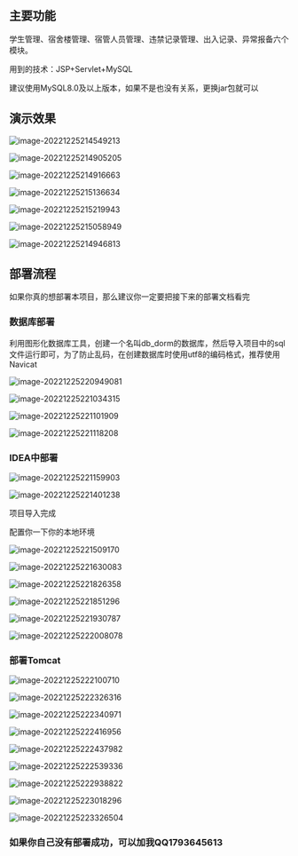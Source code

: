 ## 主要功能

学生管理、宿舍楼管理、宿管人员管理、违禁记录管理、出入记录、异常报备六个模块。

用到的技术：JSP+Servlet+MySQL 

建议使用MySQL8.0及以上版本，如果不是也没有关系，更换jar包就可以

## 演示效果

![image-20221225214549213](https://kkbank.oss-cn-qingdao.aliyuncs.com/note-img/image-20221225214549213.png)

![image-20221225214905205](https://kkbank.oss-cn-qingdao.aliyuncs.com/note-img/image-20221225214905205.png)

![image-20221225214916663](https://kkbank.oss-cn-qingdao.aliyuncs.com/note-img/image-20221225214916663.png)

![image-20221225215136634](https://kkbank.oss-cn-qingdao.aliyuncs.com/note-img/image-20221225215136634.png)

![image-20221225215219943](https://kkbank.oss-cn-qingdao.aliyuncs.com/note-img/image-20221225215219943.png)

![image-20221225215058949](https://kkbank.oss-cn-qingdao.aliyuncs.com/note-img/image-20221225215058949.png)

![image-20221225214946813](https://kkbank.oss-cn-qingdao.aliyuncs.com/note-img/image-20221225214946813.png)



## 部署流程

如果你真的想部署本项目，那么建议你一定要把接下来的部署文档看完

### 数据库部署

利用图形化数据库工具，创建一个名叫db_dorm的数据库，然后导入项目中的sql 文件运行即可，为了防止乱码，在创建数据库时使用utf8的编码格式，推荐使用Navicat

![image-20221225220949081](https://kkbank.oss-cn-qingdao.aliyuncs.com/note-img/image-20221225220949081.png)



![image-20221225221034315](https://kkbank.oss-cn-qingdao.aliyuncs.com/note-img/image-20221225221034315.png)

![image-20221225221101909](https://kkbank.oss-cn-qingdao.aliyuncs.com/note-img/image-20221225221101909.png)

![image-20221225221118208](https://kkbank.oss-cn-qingdao.aliyuncs.com/note-img/image-20221225221118208.png)

### IDEA中部署

![image-20221225221159903](https://kkbank.oss-cn-qingdao.aliyuncs.com/note-img/image-20221225221159903.png)

![image-20221225221401238](https://kkbank.oss-cn-qingdao.aliyuncs.com/note-img/image-20221225221401238.png)

项目导入完成

配置你一下你的本地环境

![image-20221225221509170](https://kkbank.oss-cn-qingdao.aliyuncs.com/note-img/image-20221225221509170.png)

![image-20221225221630083](https://kkbank.oss-cn-qingdao.aliyuncs.com/note-img/image-20221225221630083.png)

![image-20221225221826358](https://kkbank.oss-cn-qingdao.aliyuncs.com/note-img/image-20221225221826358.png)

![image-20221225221851296](https://kkbank.oss-cn-qingdao.aliyuncs.com/note-img/image-20221225221851296.png)

![image-20221225221930787](https://kkbank.oss-cn-qingdao.aliyuncs.com/note-img/image-20221225221930787.png)



![image-20221225222008078](https://kkbank.oss-cn-qingdao.aliyuncs.com/note-img/image-20221225222008078.png)



### 部署Tomcat

![image-20221225222100710](https://kkbank.oss-cn-qingdao.aliyuncs.com/note-img/image-20221225222100710.png)



![image-20221225222326316](https://kkbank.oss-cn-qingdao.aliyuncs.com/note-img/image-20221225222332198.png)



![image-20221225222340971](https://kkbank.oss-cn-qingdao.aliyuncs.com/note-img/image-20221225222340971.png)

![image-20221225222416956](https://kkbank.oss-cn-qingdao.aliyuncs.com/note-img/image-20221225222416956.png)

![image-20221225222437982](https://kkbank.oss-cn-qingdao.aliyuncs.com/note-img/image-20221225222437982.png)

![image-20221225222539336](https://kkbank.oss-cn-qingdao.aliyuncs.com/note-img/image-20221225222539336.png)

![image-20221225222938822](https://kkbank.oss-cn-qingdao.aliyuncs.com/note-img/image-20221225222938822.png)

![image-20221225223018296](https://kkbank.oss-cn-qingdao.aliyuncs.com/note-img/image-20221225223018296.png)



![image-20221225223326504](https://kkbank.oss-cn-qingdao.aliyuncs.com/note-img/image-20221225223326504.png)



### 如果你自己没有部署成功，可以加我QQ1793645613









